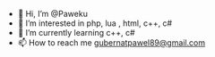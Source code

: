 - 👋 Hi, I’m @Paweku
- 👀 I’m interested in php, lua , html, c++, c#
- 🌱 I’m currently learning c++, c#
- 📫 How to reach me gubernatpawel89@gmail.com

<!---
Paweku/Paweku is a ✨ special ✨ repository because its `README.md` (this file) appears on your GitHub profile.
You can click the Preview link to take a look at your changes.
--->
